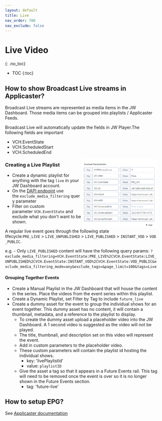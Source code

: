 ```yaml
---
layout: default
title: Live
nav_order: 700
nav_exclude: false
---
```

# Live Video
{: .no_toc}

- TOC
{:toc}


## How to show Broadcast Live streams in Applicaster?
Broadcast Live streams are represented as media items in the JW Dashboard. Those media items can be grouped into playlists / Applicaster Feeds. 

Broadcast Live will automatically update the fields in JW Player.The following fields are important
- VCH.EventState
- VCH.ScheduledStart
- VCH.ScheduledEnd 

<img align="right" src="./img/broadcast-live-stream-parameters.png" width="250">


### Creating a Live Playlist
- Create a dynamic playlist for anything with the tag `live` in your JW Dashboard account.
- On the [DAPI endpoint](https://developer.jwplayer.com/jwplayer/reference/get_v2-playlists-playlist-id) use the `exclude_media_filtering` query parameter
- Filter on custom parameter `VCH.EventState` and exclude what you don't want to be shown.

A regular live event goes through the following state lifecycle:`PRE_LIVE` > `LIVE_UNPUBLISHED` > `LIVE_PUBLISHED` > `INSTANT_VOD` > `VOD_PUBLIC`.

  e.g. 
    - Only `LIVE_PUBLISHED` content will have the following query params:
      ```?exclude_media_filtering=VCH.EventState:PRE_LIVE%2CVCH.EventState:LIVE_UNPUBLISHED%2CVCH.EventState:INSTANT_VOD%2CVCH.EventState:VOD_PUBLIC&exclude_media_filtering_mode=any&exclude_tags=&page_limit=100&tags=Live```

#### Grouping Together Events
- Create a Manual Playlist in the JW Dashboard that will house the content in the series. Place the videos from the event series within this playlist.
- Create a Dynamic Playlist, set Filter by Tag to include `future_live`
- Create a dummy asset for the event to group the individual shows for an event together. This dummy asset has no content, it will contain a thumbnail, metadata, and a reference to the playlist to display. 
  -  To create the dummy asset upload a placeholder video into the JW Dashboard. A 1 second video is suggested as the video will not be played.
  -  The title, thumbnail, and description set on this video will represent the event. 
  -  Add in custom parameters to the placeholder video.
  -  These custom parameters will contain the playlist id hosting the individual shows.  
      - key: 'livePlaylistId'
      - value: `playlistID`
  - Give the asset a tag so that it appears in a Future Events rail. This tag will need to be removed once the event is over so it is no longer shown in the Future Events section. 
    -   tag: 'future-live'


## How to setup EPG?
See [Applicaster documentation](https://applicaster.zendesk.com/hc/en-us/articles/360041871512-Create-an-EPG-like-program-list-with-existing-components-in-QB-Mobile)
